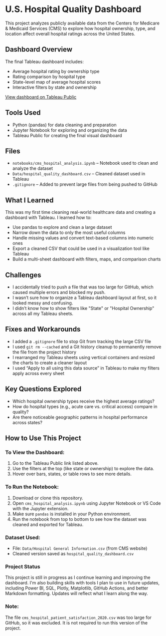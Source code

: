 # U.S. Hospital Quality Dashboard

This project analyzes publicly available data from the Centers for Medicare & Medicaid Services (CMS) to explore how hospital ownership, type, and location affect overall hospital ratings across the United States.

## Dashboard Overview

The final Tableau dashboard includes:
- Average hospital rating by ownership type
- Rating comparison by hospital type
- State-level map of average hospital scores
- Interactive filters by state and ownership

[View dashboard on Tableau Public](https://public.tableau.com/app/profile/kristen.crowe2897/viz/HospitalRatingsbyOwnershipTypeandState/U_S_HospitalQualityDashboard)


## Tools Used

- Python (pandas) for data cleaning and preparation
- Jupyter Notebook for exploring and organizing the data
- Tableau Public for creating the final visual dashboard

## Files

- `notebooks/cms_hospital_analysis.ipynb` – Notebook used to clean and analyze the dataset
- `Data/hospital_quality_dashboard.csv` – Cleaned dataset used in Tableau
- `.gitignore` – Added to prevent large files from being pushed to GitHub

## What I Learned

This was my first time cleaning real-world healthcare data and creating a dashboard with Tableau. I learned how to:
- Use pandas to explore and clean a large dataset
- Narrow down the data to only the most useful columns
- Handle missing values and convert text-based columns into numeric ones
- Export a cleaned CSV that could be used in a visualization tool like Tableau
- Build a multi-sheet dashboard with filters, maps, and comparison charts

## Challenges

- I accidentally tried to push a file that was too large for GitHub, which caused multiple errors and blocked my push.
- I wasn’t sure how to organize a Tableau dashboard layout at first, so it looked messy and confusing.
- I didn’t know how to show filters like "State" or "Hospital Ownership" across all my Tableau sheets.

## Fixes and Workarounds

- I added a `.gitignore` file to stop Git from tracking the large CSV file
- I used `git rm --cached` and a Git history cleanup to permanently remove the file from the project history
- I rearranged my Tableau sheets using vertical containers and resized the charts to create a cleaner layout
- I used “Apply to all using this data source” in Tableau to make my filters apply across every sheet

## Key Questions Explored

- Which hospital ownership types receive the highest average ratings?
- How do hospital types (e.g., acute care vs. critical access) compare in quality?
- Are there noticeable geographic patterns in hospital performance across states?

## How to Use This Project

### To View the Dashboard:
1. Go to the Tableau Public link listed above.
2. Use the filters at the top (like state or ownership) to explore the data.
3. Hover over bars, states, or table rows to see more details.

### To Run the Notebook:
1. Download or clone this repository.
2. Open `cms_hospital_analysis.ipynb` using Jupyter Notebook or VS Code with the Jupyter extension.
3. Make sure `pandas` is installed in your Python environment.
4. Run the notebook from top to bottom to see how the dataset was cleaned and exported for Tableau.

### Dataset Used:
- File: `Data/Hospital General Information.csv` (from CMS website)
- Cleaned version saved as `hospital_quality_dashboard.csv`

### Project Status
This project is still in progress as I continue learning and improving the dashboard. I'm also building skills with tools I plan to use in future updates, including Power BI, SQL, Plotly, Matplotlib, GitHub Actions, and better Markdown formatting. Updates will reflect what I learn along the way.

### Note:
The file `cms_hospital_patient_satisfaction_2020.csv` was too large for GitHub, so it was excluded. It is not required to run this version of the project.
